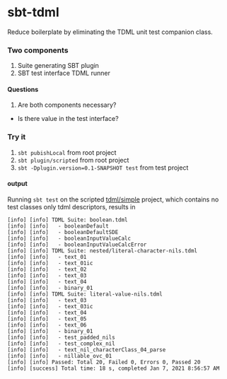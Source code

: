 sbt-tdml
===

Reduce boilerplate by eliminating the TDML unit test companion class.

### Two components
1. Suite generating SBT plugin
2. SBT test interface TDML runner

#### Questions
1. Are both components necessary?
  - Is there value in the test interface?

### Try it
1. `sbt pubishLocal` from root project
2. `sbt plugin/scripted` from root project
3. `sbt -Dplugin.version=0.1-SNAPSHOT test` from test project

#### output

Running `sbt test` on the scripted [tdml/simple](plugin/src/sbt-test/tdml/simple) project, which contains no test classes only tdml descriptors, results in

```
[info] [info] TDML Suite: boolean.tdml
[info] [info]   - booleanDefault
[info] [info]   - booleanDefaultSDE
[info] [info]   - booleanInputValueCalc
[info] [info]   - booleanInputValueCalcError
[info] [info] TDML Suite: nested/literal-character-nils.tdml
[info] [info]   - text_01
[info] [info]   - text_01ic
[info] [info]   - text_02
[info] [info]   - text_03
[info] [info]   - text_04
[info] [info]   - binary_01
[info] [info] TDML Suite: literal-value-nils.tdml
[info] [info]   - text_03
[info] [info]   - text_03ic
[info] [info]   - text_04
[info] [info]   - text_05
[info] [info]   - text_06
[info] [info]   - binary_01
[info] [info]   - test_padded_nils
[info] [info]   - test_complex_nil
[info] [info]   - text_nil_characterClass_04_parse
[info] [info]   - nillable_ovc_01
[info] [info] Passed: Total 20, Failed 0, Errors 0, Passed 20
[info] [success] Total time: 18 s, completed Jan 7, 2021 8:56:57 AM
```
